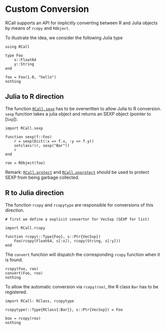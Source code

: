 # Custom Conversion

RCall supports an API for implicitly converting between R and Julia objects by means of `rcopy` and `RObject`.

To illustrate the idea, we consider the following Julia type

```@setup 2
using RCall
```

```@example 2
type Foo
    x::Float64
    y::String
end
```

```@example 2
foo = Foo(1.0, "hello")
nothing
```

## Julia to R direction

The function [`RCall.sexp`](@ref) has to be overwritten to allow Julia to R
conversion. `sexp` function takes a julia object and returns an SEXP object
(pointer to [`Sxp`]).

```@example 2
import RCall.sexp

function sexp(f::Foo)
    r = sexp(Dict(:x => f.x, :y => f.y))
    setclass!(r, sexp("Bar"))
    r
end

roo = RObject(foo)
```

Remark: [`RCall.protect`](@ref) and [`RCall.unprotect`](@ref) should be used to protect SEXP from being garbage collected.

## R to Julia direction

The function `rcopy` and `rcopytype` are responsible for conversions of this direction.


```@example 2
# first we define a explicit convertor for VecSxp (SEXP for list)

import RCall.rcopy

function rcopy(::Type{Foo}, s::Ptr{VecSxp})
    Foo(rcopy(Float64, s[:x]), rcopy(String, s[:y]))
end
```

The `convert` function will dispatch the corresponding `rcopy` function when it is found.

```@example 2
rcopy(Foo, roo)
convert(Foo, roo)
nothing
```

To allow the automatic conversion via `rcopy(roo)`, the R class `Bar` has to be registered.

```@example 2
import RCall: RClass, rcopytype

rcopytype(::Type{RClass{:Bar}}, s::Ptr{VecSxp}) = Foo

boo = rcopy(roo)
nothing
```

